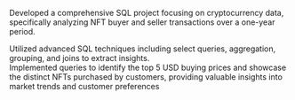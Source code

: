 Developed a comprehensive SQL project focusing on cryptocurrency data, specifically analyzing NFT buyer and seller transactions over a one-year period.

Utilized advanced SQL techniques including select queries, aggregation, grouping, and joins to extract insights.  
Implemented queries to identify the top 5 USD buying prices and showcase the distinct NFTs purchased by customers, providing valuable insights into market trends and customer preferences 
